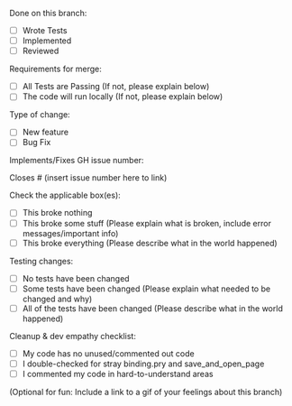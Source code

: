 Done on this branch: 
- [ ] Wrote Tests 
- [ ] Implemented 
- [ ] Reviewed

Requirements for merge:
- [ ] All Tests are Passing (If not, please explain below)
- [ ] The code will run locally (If not, please explain below)

Type of change:
- [ ] New feature
- [ ] Bug Fix

Implements/Fixes GH issue number:  

 Closes # (insert issue number here to link)

Check the applicable box(es):
- [ ] This broke nothing
- [ ] This broke some stuff (Please explain what is broken, include error messages/important info)
- [ ] This broke everything (Please describe what in the world happened)

Testing changes:
- [ ] No tests have been changed
- [ ] Some tests have been changed (Please explain what needed to be changed and why)
- [ ] All of the tests have been changed (Please describe what in the world happened)

Cleanup & dev empathy checklist:
- [ ] My code has no unused/commented out code
- [ ] I double-checked for stray binding.pry and save_and_open_page
- [ ] I commented my code in hard-to-understand areas

(Optional for fun: Include a link to a gif of your feelings about this branch)
